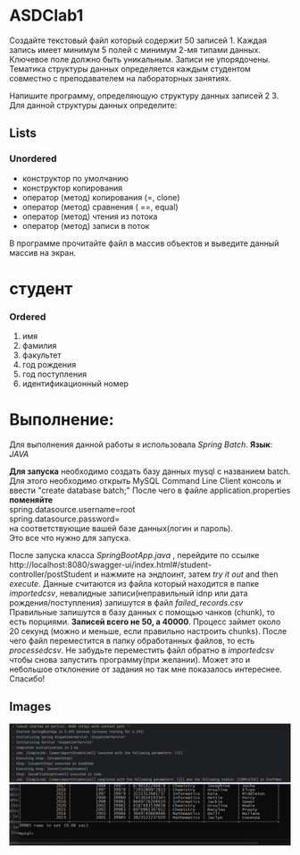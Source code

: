 # ASDClab1
Создайте текстовый файл который содержит 50 записей 1. Каждая запись имеет минимум 5 полей с минимум 2-мя типами данных.
Ключевое поле должно быть уникальным. Записи не упорядочены. Тематика структуры данных определяется каждым студентом 
совместно с преподавателем на лабораторных занятиях.

Напишите программу, определяющую структуру данных записей 2 3. Для данной структуры данных определите:
## Lists

### Unordered
* конструктор по умолчанию
* конструктор копирования
* оператор (метод) копирования (=, clone)
* оператор (метод) сравнения ( ==, equal)
* оператор (метод) чтения из потока
* оператор (метод) записи в поток


В программе прочитайте файл в массив объектов и выведите данный массив на экран.

# студент
### Ordered
1. имя
2. фамилия
3. факультет
4. год рождения
5. год поступления
6. идентификационный номер


# Выполнение:

Для выполнения данной работы я использовала *Spring Batch*.
**Язык**: *JAVA*


**Для запуска** необходимо создать базу данных mysql с названием batch. Для этого необходимо открыть 
MySQL Command Line Client консоль и ввести "create database batch;"
После чего в файле application.properties **поменяйте** <br> spring.datasource.username=root <br>
spring.datasource.password=<br> на соответствующие вашей базе данных(логин и пароль). <br>
Это все что нужно для запуска.


После запуска класса *SpringBootApp.java* , перейдите по ссылке http://localhost:8080/swagger-ui/index.html#/student-controller/postStudent и нажмите на эндпоинт, 
затем *try it out* and then *execute*. Данные считаются из файла который находится в папке *importedcsv*,
невалидные записи(неправильный idnp или дата рождения/поступления) запишутся в файл *failed_records.csv* <br>
Правильные запишутся в базу данных с помощью чанков (chunk), то есть порциями. **Записей всего не 50, а 40000**.
Процесс займет около 20 секунд (можно и меньше, если правильно настроить chunks). 
После чего файл переместится в папку обработанных файлов, то есть *processedcsv*. 
Не забудьте переместить файл обратно в *importedcsv* чтобы снова запустить программу(при желании).
Может это и небольшое отклонение от задания но так мне показалось интереснее. Спасибо!
## Images

![This is an alt text.](/image/img.png)
![This is an alt text.](/image/img_1.png)